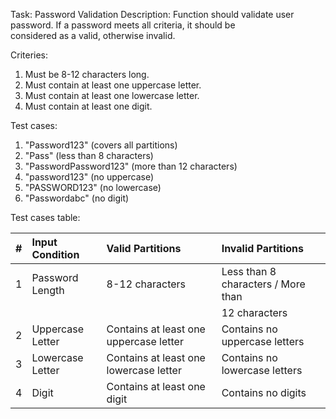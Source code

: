 Task: Password Validation
Description: Function should validate user password. If a password meets all criteria, it should be  
 considered as a valid, otherwise invalid.

Criteries:

1. Must be 8-12 characters long.
2. Must contain at least one uppercase letter.
3. Must contain at least one lowercase letter.
4. Must contain at least one digit.

Test cases:

1. "Password123" (covers all partitions)
2. "Pass" (less than 8 characters)
3. "PasswordPassword123" (more than 12 characters)
4. "password123" (no uppercase)
5. "PASSWORD123" (no lowercase)
6. "Passwordabc" (no digit)

Test cases table:

|  #  | Input Condition  | Valid Partitions                       | Invalid Partitions                 |
| :-: | :--------------- | :------------------------------------- | :--------------------------------- |
|  1  | Password Length  | 8-12 characters                        | Less than 8 characters / More than |
|     |                  |                                        | 12 characters                      |
|  2  | Uppercase Letter | Contains at least one uppercase letter | Contains no uppercase letters      |
|  3  | Lowercase Letter | Contains at least one lowercase letter | Contains no lowercase letters      |
|  4  | Digit            | Contains at least one digit            | Contains no digits                 |
